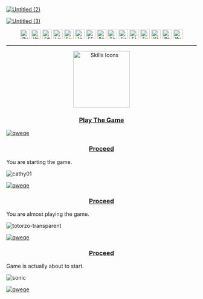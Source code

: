 <a href="#976215130">
  <img src="https://github.com/user-attachments/assets/476cec97-2b58-4438-a9cc-a88bac13e5bf" alt="Untitled (2)">
</a>


<a href="#976215130">![Untitled (3)](https://github.com/user-attachments/assets/f24ecbb8-9de6-4364-ac76-d5fbc5564c99)</a>

<div align="center">
  <a href="#976215130"><code><img width="25" src="https://raw.githubusercontent.com/marwin1991/profile-technology-icons/refs/heads/main/icons/python.png" alt="Python" title="Python"/></code></a>
  <a href="#976215130"><code><img width="25" src="https://raw.githubusercontent.com/marwin1991/profile-technology-icons/refs/heads/main/icons/unity.png" alt="Unity" title="Unity"/></code></a>
  <a href="#976215130"><code><img width="25" src="https://raw.githubusercontent.com/marwin1991/profile-technology-icons/refs/heads/main/icons/c%23.png" alt="C#976215130" title="C#976215130"/></code></a>
  <a href="#976215130"><code><img width="25" src="https://raw.githubusercontent.com/marwin1991/profile-technology-icons/refs/heads/main/icons/lua.png" alt="Lua" title="Lua"/></code></a>
  <a href="#976215130"><code><img width="25" src="https://raw.githubusercontent.com/marwin1991/profile-technology-icons/refs/heads/main/icons/svelte.png" alt="Svelte" title="Svelte"/></code></a>
  <a href="#976215130"><code><img width="25" src="https://raw.githubusercontent.com/marwin1991/profile-technology-icons/refs/heads/main/icons/javascript.png" alt="JavaScript" title="JavaScript"/></code></a>
  <a href="#976215130"><code><img width="25" src="https://raw.githubusercontent.com/marwin1991/profile-technology-icons/refs/heads/main/icons/gcp.png" alt="GCP" title="GCP"/></code></a>
  <a href="#976215130"><code><img width="25" src="https://raw.githubusercontent.com/marwin1991/profile-technology-icons/refs/heads/main/icons/react.png" alt="React" title="React"/></code></a>
  <a href="#976215130"><code><img width="25" src="https://raw.githubusercontent.com/marwin1991/profile-technology-icons/refs/heads/main/icons/tailwind_css.png" alt="Tailwind CSS" title="Tailwind CSS"/></code></a>
  <a href="#976215130"><code><img width="25" src="https://raw.githubusercontent.com/marwin1991/profile-technology-icons/refs/heads/main/icons/supabase.png" alt="Supabase" title="Supabase"/></code></a>
  <a href="#976215130"><code><img width="25" src="https://raw.githubusercontent.com/marwin1991/profile-technology-icons/refs/heads/main/icons/firebase.png" alt="Firebase" title="Firebase"/></code></a>
  <a href="#976215130"><code><img width="25" src="https://raw.githubusercontent.com/marwin1991/profile-technology-icons/refs/heads/main/icons/express.png" alt="Express" title="Express"/></code></a>
  <a href="#976215130"><code><img width="25" src="https://raw.githubusercontent.com/marwin1991/profile-technology-icons/refs/heads/main/icons/vite.png" alt="Vite" title="Vite"/></code></a>
  <a href="#976215130"><code><img width="25" src="https://raw.githubusercontent.com/marwin1991/profile-technology-icons/refs/heads/main/icons/node_js.png" alt="Node.js" title="Node.js"/></code></a>
  <a href="#976215130"><code><img width="25" src="https://raw.githubusercontent.com/marwin1991/profile-technology-icons/refs/heads/main/icons/mysql.png" alt="MySQL" title="MySQL"/></code></a>
</div>

<hr>

<div align="center">
  <a href="#976215130"><img width="150" src="https://skillicons.dev/icons?i=ae,ps,blender,vercel,kali" alt="Skills Icons" /></a>
</div>


<h3 align="center"><a href="#start">Play The Game</a></h3>


<a id="bruh" href="#bruh">![qweqe](https://github.com/user-attachments/assets/0921f8bf-086a-48a7-a2be-7fe00b0c924e)</a>


<h3 id="start" align="center"><a href="#2">Proceed</a></h3>
<p>You are starting the game.</p>

![cathy01](https://github.com/user-attachments/assets/9f0705a6-7957-4451-8fb3-fca187e4be4b)

<a id="bruh" href="#bruh">![qweqe](https://github.com/user-attachments/assets/0921f8bf-086a-48a7-a2be-7fe00b0c924e)</a>


<h3 id="2" align="center"><a href="#3">Proceed</a></h3>
<p>You are almost playing the game.</p>

![totorzo-transparent](https://github.com/user-attachments/assets/6ae7e9d2-2a33-4a9a-8b9f-360cf483eb18)

<a id="bruh" href="#bruh">![qweqe](https://github.com/user-attachments/assets/0921f8bf-086a-48a7-a2be-7fe00b0c924e)</a>

<h3 id="3" align="center"><a href="#4">Proceed</a></h3>
<p>Game is actually about to start.</p>

![sonic](https://github.com/user-attachments/assets/bd9c19a0-2944-4177-8d64-1d008b7b9f77)

<a id="bruh" href="#bruh">![qweqe](https://github.com/user-attachments/assets/0921f8bf-086a-48a7-a2be-7fe00b0c924e)</a>

